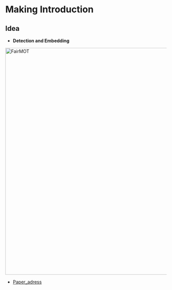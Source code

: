 Making Introduction
===

Idea
---

+ **Detection and Embedding**

<img width="707" alt="FairMOT" src="https://user-images.githubusercontent.com/73418195/122189832-d73d5e80-cec3-11eb-8b32-95ef7c8ea3b1.png">

+ [Paper_adress](https://arxiv.org/abs/2004.01888)

